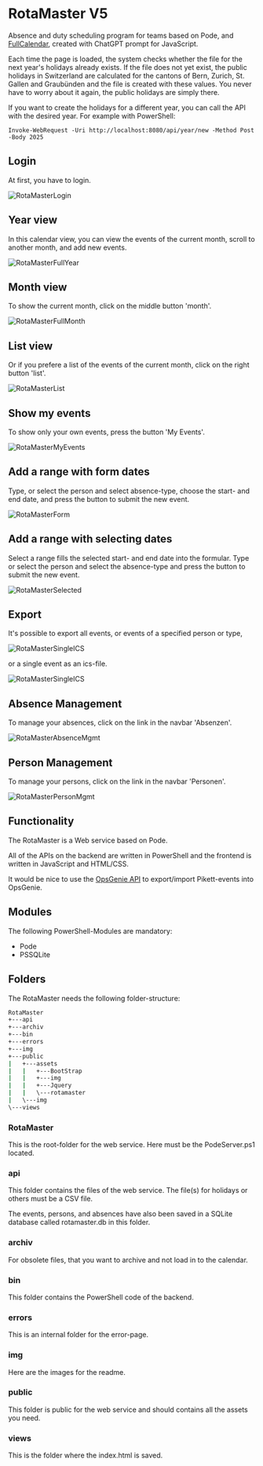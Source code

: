 # RotaMaster V5

Absence and duty scheduling program for teams based on Pode, and [FullCalendar](https://fullcalendar.io/), created with ChatGPT prompt for JavaScript.

Each time the page is loaded, the system checks whether the file for the next year's holidays already exists. If the file does not yet exist, the public holidays in Switzerland are calculated for the cantons of Bern, Zurich, St. Gallen and Graubünden and the file is created with these values. You never have to worry about it again, the public holidays are simply there.

If you want to create the holidays for a different year, you can call the API with the desired year. For example with PowerShell:

````Invoke-WebRequest -Uri http://localhost:8080/api/year/new -Method Post -Body 2025````

## Login

At first, you have to login.

![RotaMasterLogin](./img/RotaMasterLogin.png)

## Year view

In this calendar view, you can view the events of the current month, scroll to another month, and add new events.

![RotaMasterFullYear](./img/RotaMasterFullYear.png)

## Month view

To show the current month, click on the middle button 'month'.

![RotaMasterFullMonth](./img/RotaMasterFullMonth.png)

## List view

Or if you prefere a list of the events of the current month, click on the right button 'list'.

![RotaMasterList](./img/RotaMasterList.png)

## Show my events

To show only your own events, press the button 'My Events'.

![RotaMasterMyEvents](./img/RotaMasterMyEvents.png)

## Add a range with form dates

Type, or select the person and select absence-type, choose the start- and end date, and press the button to submit the new event.

![RotaMasterForm](./img/RotaMasterForm.png)

## Add a range with selecting dates

Select a range fills the selected start- and end date into the formular. Type or select the person and select the absence-type and press the button to submit the new event.

![RotaMasterSelected](./img/RotaMasterSelected.png)

## Export

It's possible to export all events, or events of a specified person or type,

![RotaMasterSingleICS](./img/RotaMasterExportPerson.png)

or a single event as an ics-file.

![RotaMasterSingleICS](./img/RotaMasterSingleICS.png)

## Absence Management

To manage your absences, click on the link in the navbar 'Absenzen'.

![RotaMasterAbsenceMgmt](./img/RotaMasterAbsenceMgmt.png)

## Person Management

To manage your persons, click on the link in the navbar 'Personen'.

![RotaMasterPersonMgmt](./img/RotaMasterPersonMgmt.png)

## Functionality

The RotaMaster is a Web service based on Pode.

All of the APIs on the backend are written in PowerShell and the frontend is written in JavaScript and HTML/CSS.

It would be nice to use the [OpsGenie API](https://docs.opsgenie.com/docs/api-overview) to export/import Pikett-events into OpsGenie.

## Modules

The following PowerShell-Modules are mandatory:

- Pode
- PSSQLite

## Folders

The RotaMaster needs the following folder-structure:

````cmd
RotaMaster
+---api
+---archiv
+---bin
+---errors
+---img
+---public
|   +---assets
|   |   +---BootStrap
|   |   +---img
|   |   +---Jquery
|   |   \---rotamaster
|   \---img
\---views
````

### RotaMaster

This is the root-folder for the web service. Here must be the PodeServer.ps1 located.

### api

This folder contains the files of the web service. The file(s) for holidays or others must be a CSV file.

The events, persons, and absences have also been saved in a SQLite database called rotamaster.db in this folder.

### archiv

For obsolete files, that you want to archive and not load in to the calendar.

### bin

This folder contains the PowerShell code of the backend.

### errors

This is an internal folder for the error-page.

### img

Here are the images for the readme.

### public

This folder is public for the web service and should contains all the assets you need.

### views

This is the folder where the index.html is saved.
